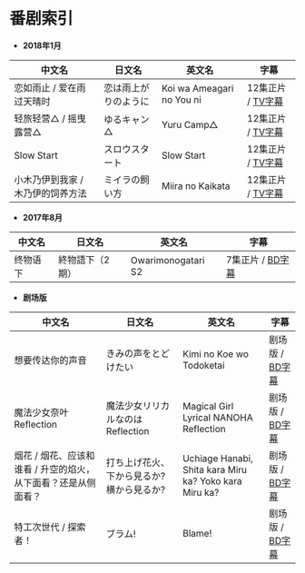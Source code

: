 # 番剧索引

- **2018年1月**

| 中文名 | 日文名 | 英文名 | 字幕 |
| ---- | ---- | ---- | ---- |
| 恋如雨止 / 爱在雨过天晴时 | 恋は雨上がりのように | Koi wa Ameagari no You ni | 12集正片 / [TV字幕](https://github.com/Nekomoekissaten-SUB/Koi-wa-Ameagari-no-You-ni) |
| 轻旅轻营△ / 摇曳露营△ | ゆるキャン△ | Yuru Camp△ |  12集正片 / [TV字幕](https://github.com/Nekomoekissaten-SUB/Yuru-Camp) |
| Slow Start | スロウスタート | Slow Start |  12集正片 / [TV字幕](https://github.com/Nekomoekissaten-SUB/Slow-Start) |
| 小木乃伊到我家 / 木乃伊的饲养方法 | ミイラの飼い方 | Miira no Kaikata | 12集正片 / [TV字幕](https://github.com/Nekomoekissaten-SUB/Miira-no-Kaikata) |

- **2017年8月**

| 中文名 | 日文名 | 英文名 | 字幕 |
| ---- | ---- | ---- |  ---- |
| 终物语 下 | 終物語下（2期） | Owarimonogatari S2 | 7集正片 / [BD字幕](https://github.com/Nekomoekissaten-SUB/Owarimonogatari-S2) |

- **剧场版**

| 中文名 | 日文名 | 英文名 | 字幕 |
| ---- | ---- | ---- |  ---- |
| 想要传达你的声音 | きみの声をとどけたい | Kimi no Koe wo Todoketai |  剧场版 / [BD字幕](https://github.com/Nekomoekissaten-SUB/Kimi-no-koe-wo-todoketai) |
| 魔法少女奈叶 Reflection | 魔法少女リリカルなのは Reflection | Magical Girl Lyrical NANOHA Reflection | 剧场版 / [BD字幕](https://github.com/Nekomoekissaten-SUB/Magical-Girl-Lyrical-NANOHA-Reflection) |
| 烟花 / 烟花、应该和谁看 / 升空的焰火，从下面看？还是从侧面看？ | 打ち上げ花火、下から見るか?横から見るか? | Uchiage Hanabi, Shita kara Miru ka? Yoko kara Miru ka?| 剧场版 / [BD字幕](https://github.com/Nekomoekissaten-SUB/Uchiage-Hanabi) |
| 特工次世代 / 探索者！ | ブラム! | Blame! |  剧场版 / [BD字幕](https://github.com/Nekomoekissaten-SUB/Blame) |